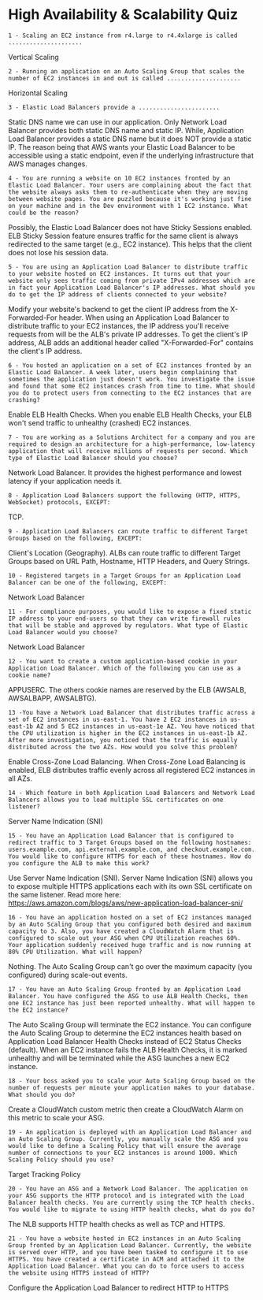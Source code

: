 # High Availability & Scalability Quiz

`1 - Scaling an EC2 instance from r4.large to r4.4xlarge is called .....................`

Vertical Scaling

`2 - Running an application on an Auto Scaling Group that scales the number of EC2 instances in and out is called .....................`

Horizontal Scaling

`3 - Elastic Load Balancers provide a .......................`

Static DNS name we can use in our application.
Only Network Load Balancer provides both static DNS name and static IP. While, Application Load Balancer provides a static DNS name but it does NOT provide a static IP. The reason being that AWS wants your Elastic Load Balancer to be accessible using a static endpoint, even if the underlying infrastructure that AWS manages changes.

`4 - You are running a website on 10 EC2 instances fronted by an Elastic Load Balancer. Your users are complaining about the fact that the website always asks them to re-authenticate when they are moving between website pages. You are puzzled because it's working just fine on your machine and in the Dev environment with 1 EC2 instance. What could be the reason?`

Possibly, the Elastic Load Balancer does not have Sticky Sessions enabled. ELB Sticky Session feature ensures traffic for the same client is always redirected to the same target (e.g., EC2 instance). This helps that the client does not lose his session data.

`5 - You are using an Application Load Balancer to distribute traffic to your website hosted on EC2 instances. It turns out that your website only sees traffic coming from private IPv4 addresses which are in fact your Application Load Balancer's IP addresses. What should you do to get the IP address of clients connected to your website?`

Modify your website's backend to get the client IP address from the X-Forwarded-For header. When using an Application Load Balancer to distribute traffic to your EC2 instances, the IP address you'll receive requests from will be the ALB's private IP addresses. To get the client's IP address, ALB adds an additional header called "X-Forwarded-For" contains the client's IP address.

`6 - You hosted an application on a set of EC2 instances fronted by an Elastic Load Balancer. A week later, users begin complaining that sometimes the application just doesn't work. You investigate the issue and found that some EC2 instances crash from time to time. What should you do to protect users from connecting to the EC2 instances that are crashing?`

Enable ELB Health Checks. When you enable ELB Health Checks, your ELB won't send traffic to unhealthy (crashed) EC2 instances.

`7 - You are working as a Solutions Architect for a company and you are required to design an architecture for a high-performance, low-latency application that will receive millions of requests per second. Which type of Elastic Load Balancer should you choose?`

Network Load Balancer. It provides the highest performance and lowest latency if your application needs it.

`8 - Application Load Balancers support the following (HTTP, HTTPS, WebSocket) protocols, EXCEPT:`

TCP.

`9 - Application Load Balancers can route traffic to different Target Groups based on the following, EXCEPT:`

Client's Location (Geography). ALBs can route traffic to different Target Groups based on URL Path, Hostname, HTTP Headers, and Query Strings.

`10 - Registered targets in a Target Groups for an Application Load Balancer can be one of the following, EXCEPT:`

Network Load Balancer

`11 - For compliance purposes, you would like to expose a fixed static IP address to your end-users so that they can write firewall rules that will be stable and approved by regulators. What type of Elastic Load Balancer would you choose?`

Network Load Balancer

`12 - You want to create a custom application-based cookie in your Application Load Balancer. Which of the following you can use as a cookie name?`

APPUSERC. The others cookie names are reserved by the ELB (AWSALB, AWSALBAPP, AWSALBTG).

`13 -You have a Network Load Balancer that distributes traffic across a set of EC2 instances in us-east-1. You have 2 EC2 instances in us-east-1b AZ and 5 EC2 instances in us-east-1e AZ. You have noticed that the CPU utilization is higher in the EC2 instances in us-east-1b AZ. After more investigation, you noticed that the traffic is equally distributed across the two AZs. How would you solve this problem?`

Enable Cross-Zone Load Balancing. When Cross-Zone Load Balancing is enabled, ELB distributes traffic evenly across all registered EC2 instances in all AZs.

`14 - Which feature in both Application Load Balancers and Network Load Balancers allows you to load multiple SSL certificates on one listener?`

Server Name Indication (SNI)

`15 - You have an Application Load Balancer that is configured to redirect traffic to 3 Target Groups based on the following hostnames: users.example.com, api.external.example.com, and checkout.example.com. You would like to configure HTTPS for each of these hostnames. How do you configure the ALB to make this work?`

Use Server Name Indication (SNI). Server Name Indication (SNI) allows you to expose multiple HTTPS applications each with its own SSL certificate on the same listener. Read more here: <https://aws.amazon.com/blogs/aws/new-application-load-balancer-sni/>

`16 - You have an application hosted on a set of EC2 instances managed by an Auto Scaling Group that you configured both desired and maximum capacity to 3. Also, you have created a CloudWatch Alarm that is configured to scale out your ASG when CPU Utilization reaches 60%. Your application suddenly received huge traffic and is now running at 80% CPU Utilization. What will happen?`

Nothing. The Auto Scaling Group can't go over the maximum capacity (you configured) during scale-out events.

`17 - You have an Auto Scaling Group fronted by an Application Load Balancer. You have configured the ASG to use ALB Health Checks, then one EC2 instance has just been reported unhealthy. What will happen to the EC2 instance?`

The Auto Scaling Group will terminate the EC2 instance. You can configure the Auto Scaling Group to determine the EC2 instances health based on Application Load Balancer Health Checks instead of EC2 Status Checks (default). When an EC2 instance fails the ALB Health Checks, it is marked unhealthy and will be terminated while the ASG launches a new EC2 instance.

`18 - Your boss asked you to scale your Auto Scaling Group based on the number of requests per minute your application makes to your database. What should you do?`

Create a CloudWatch custom metric then create a CloudWatch Alarm on this metric to scale your ASG.

`19 - An application is deployed with an Application Load Balancer and an Auto Scaling Group. Currently, you manually scale the ASG and you would like to define a Scaling Policy that will ensure the average number of connections to your EC2 instances is around 1000. Which Scaling Policy should you use?`

Target Tracking Policy

`20 - You have an ASG and a Network Load Balancer. The application on your ASG supports the HTTP protocol and is integrated with the Load Balancer health checks. You are currently using the TCP health checks. You would like to migrate to using HTTP health checks, what do you do?`

The NLB supports HTTP health checks as well as TCP and HTTPS.

`21 - You have a website hosted in EC2 instances in an Auto Scaling Group fronted by an Application Load Balancer. Currently, the website is served over HTTP, and you have been tasked to configure it to use HTTPS. You have created a certificate in ACM and attached it to the Application Load Balancer. What you can do to force users to access the website using HTTPS instead of HTTP?`

Configure the Application Load Balancer to redirect HTTP to HTTPS
